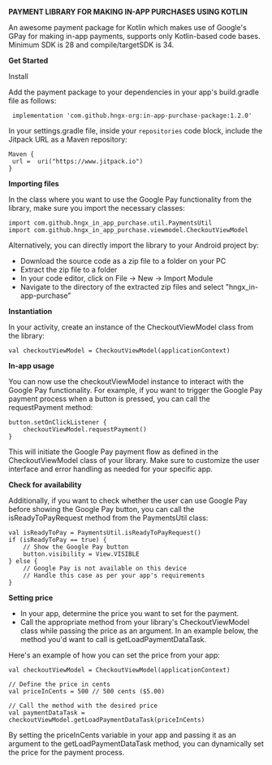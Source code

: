 **PAYMENT LIBRARY FOR MAKING IN-APP PURCHASES USING KOTLIN**


An awesome payment package for Kotlin which makes use of Google's GPay for making in-app payments, supports only Kotlin-based code bases. Minimum SDK is 28 and compile/targetSDK is 34.

**Get Started**

Install

Add the payment package to your dependencies in your app's build.gradle file as follows:

   ` implementation 'com.github.hngx-org:in-app-purchase-package:1.2.0'`

In your settings.gradle file, inside your `repositories` code block, include the Jitpack URL as a Maven repository:

```
Maven {
 url =  uri("https://www.jitpack.io")
}
```

**Importing files**

In the class where you want to use the Google Pay functionality from the library, make sure you import the necessary classes:

```
import com.github.hngx_in_app_purchase.util.PaymentsUtil
import com.github.hngx_in_app_purchase.viewmodel.CheckoutViewModel
```

Alternatively, you can directly import the library to your Android project by:

- Download the source code as a zip file to a folder on your PC
- Extract the zip file to a folder
- In your code editor, click on File -> New -> Import Module
- Navigate to the directory of the extracted zip files and select "hngx_in-app-purchase"

**Instantiation**

In your activity, create an instance of the CheckoutViewModel class from the library:


`val checkoutViewModel = CheckoutViewModel(applicationContext)`

**In-app usage**

You can now use the checkoutViewModel instance to interact with the Google Pay functionality. For example, if you want to trigger the Google Pay payment process when a button is pressed, you can call the requestPayment method:

```
button.setOnClickListener {
    checkoutViewModel.requestPayment()
}
```
This will initiate the Google Pay payment flow as defined in the CheckoutViewModel class of your library. Make sure to customize the user interface and error handling as needed for your specific app.

**Check for availability**

Additionally, if you want to check whether the user can use Google Pay before showing the Google Pay button, you can call the isReadyToPayRequest method from the PaymentsUtil class:

```
val isReadyToPay = PaymentsUtil.isReadyToPayRequest()
if (isReadyToPay == true) {
    // Show the Google Pay button
    button.visibility = View.VISIBLE
} else {
    // Google Pay is not available on this device
    // Handle this case as per your app's requirements
}
```

**Setting price**

- In your app, determine the price you want to set for the payment.
- Call the appropriate method from your library's CheckoutViewModel class while passing the price as an argument. In an example below, the method you'd want to call is getLoadPaymentDataTask.

Here's an example of how you can set the price from your app:

```
val checkoutViewModel = CheckoutViewModel(applicationContext)

// Define the price in cents
val priceInCents = 500 // 500 cents ($5.00)

// Call the method with the desired price
val paymentDataTask = checkoutViewModel.getLoadPaymentDataTask(priceInCents)
```

By setting the priceInCents variable in your app and passing it as an argument to the getLoadPaymentDataTask method, you can dynamically set the price for the payment process.

